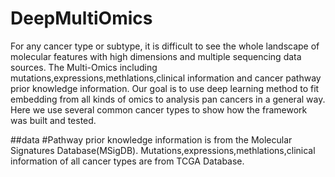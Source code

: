 # DeepMultiOmics
For any cancer type or subtype, it is difficult to see the whole landscape of molecular features with high dimensions and multiple sequencing data sources. 
The Multi-Omics including mutations,expressions,methlations,clinical information and cancer pathway prior knowledge information.
Our goal is to use deep learning method to fit embedding from all kinds of omics to analysis pan cancers in a general way.
Here we use several common cancer types to show how the framework was built and tested.

##data
#Pathway prior knowledge information is from the Molecular Signatures Database(MSigDB).
Mutations,expressions,methlations,clinical information of all cancer types are from TCGA Database.
